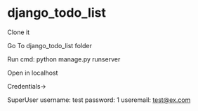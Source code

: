 # django_todo_list

Clone it

Go To django_todo_list folder

Run cmd: python manage.py runserver

Open in localhost

Credentials->

SuperUser
           username: test
           password: 1
           useremail: test@ex.com
           
